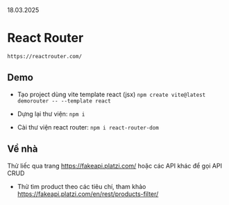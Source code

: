 18.03.2025

# React Router

`https://reactrouter.com/`

## Demo

- Tạo project dùng vite template react (jsx)
  `npm create vite@latest demorouter -- --template react`

- Dựng lại thư viện: `npm i`

- Cài thư viện react router: `npm i react-router-dom`

## Về nhà

Thử liếc qua trang https://fakeapi.platzi.com/ hoặc các API khác để gọi API CRUD

- Thử tìm product theo các tiêu chí, tham khảo https://fakeapi.platzi.com/en/rest/products-filter/
